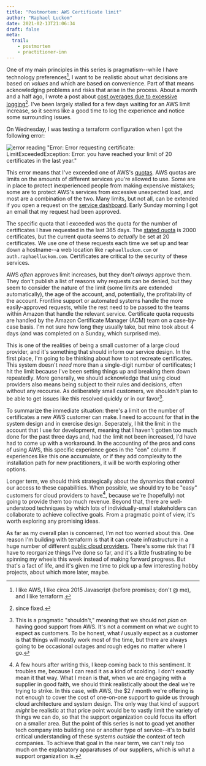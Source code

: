```yaml
---
title: "Postmortem: AWS Certificate limit"
author: "Raphael Luckom"
date: 2021-02-13T21:06:34
draft: false
meta:
  trail:
    - postmortem
    - practitioner-inn
---
```

One of my main principles in this series is pragmatism--while I have technology preferences[^1], I want to
be realistic about what decisions are based on _values_ and which are based on convenience. Part of that means
acknowledging problems and risks that arise in the process. About a month and a half ago, I wrote a post about
[cost overages due to excessive logging](https://raphaelluckom.com/posts/postmortem_000.html)[^2]. I've been 
largely stalled for a few days waiting for an AWS limit increase, so it seems like a good time to log the
experience and notice some surrounding issues.

On Wednesday, I was testing a terraform configuration when I got the following error:

![error reading "Error: Error requesting certificate: LimitExceededException: Error: you have reached your limit of 20 certificates in the last year."](/img/postmortem/002/limit_error.png)

This error means that I've exceeded one of AWS's [quotas](https://docs.aws.amazon.com/general/latest/gr/aws_service_limits.html).
AWS quotas are limits on the amounts of different services you're allowed to use. Some are in place to protect inexperienced people
from making expensive mistakes; some are to protect AWS's services from excessive unexpected load, and most are a combination of the
two. Many limits, but not all, can be extended if you open a request on the [service dashboard](https://console.aws.amazon.com/support/home#/).
Early Sunday morning I got an email that my request had been approved.

The specific quota that I exceeded was the quota for the number of certificates I have requested in the last 365 days. The [stated quota](https://docs.aws.amazon.com/acm/latest/userguide/acm-limits.html)
is 2000 certificates, but the current quota seems to _actually_ be set at 20 certificates. We use one of these requests each time we set up and
tear down a hostname--a web location like `raphaelluckom.com` or `auth.raphaelluckom.com`. Certificates are critical to the security
of these services.

AWS _often_ approves limit increases, but they don't _always_ approve them. They don't publish a list of reasons why requests
can be denied, but they seem to consider the nature of the limit (some limits are extended automatically), the age of the account,
and, potentially, the profitability of the account. Frontline support or automated systems handle the more easily-approved requests,
while the rest need to be passed to the teams within Amazon that handle the relevant service. Certificate quota requests are
handled by the Amazon Certificate Manager (ACM) team on a case-by-case basis. I'm not sure how long they usually take, but mine
took about 4 days (and was completed on a Sunday, which surprised me).

This is one of the realities of being a small customer of a large cloud provider, and it's something that should inform
our service design. In the first place, I'm going to be thinking about how to not recreate certificates. This system doesn't
_need_ more than a single-digit number of certificates; I hit the limit because I've been setting things up and breaking them down
repeatedly. More generally, we should acknowledge that using cloud providers also means being subject to their rules
and decisions, often without any recourse. As deliberately small customers, we shouldn't plan to be able to get issues
like this resolved quickly or in our favor[^3].

To summarize the immediate situation: there's a limit on the number of certificates a new AWS customer can make. I need to
account for that in the system design and in exercise design. Seperately, I hit the limit in the account that I use
for development, meaning that I haven't gotten too much done for the past three days and, had the limit not been increased, I'd
have had to come up with a workaround. In the accounting of the pros and cons of using AWS, this specific experience goes
in the "con" column. If experiences like this one accumulate, or if they add complexity to the installation path for new
practitioners, it will be worth exploring other options.

Longer term, we should think strategically about the dynamics that control our access to these capabilities. When possible,
we should try to be "easy" customers for cloud providers to have[^4], because we're (hopefully) not going to provide them
too much revenue. Beyond that, there are well-understood techniques by which lots of individually-small stakeholders
can collaborate to achieve collective goals. From a pragmatic point of view, it's worth exploring any promising ideas.

As far as my overall plan is concerned, I'm not too worried about this. One reason I'm building with terraform is that it
can create infrastructure in a huge number of different [public cloud providers](https://registry.terraform.io/browse/providers).
There's some risk that I'll have to reorganize things I've done so far, and it's a little frustrating to be spinning my wheels
this week instead of making forward progress. But that's a fact of life, and it's given me time to pick up a few interesting
hobby projects, about which more later, maybe.

[^1]: I like AWS, I like circa 2015 Javascript (before promises; don't @ me), and I like terraform.

[^2]: since fixed.

[^3]: This is a pragmatic "shouldn't," meaning that we should not _plan_ on having good support from AWS. It's not a
      comment on what we ought to expect as customers. To be honest, what _I_ usually expect as a customer is that things
      will mostly work most of the time, but there are always going to be occasional outages and rough edges no matter where I go.

[^4]: A few hours after writing this, I keep coming back to this sentiment. It troubles me, because I can read it as a kind
      of scolding. I don't exactly mean it that way. What I mean is that, when we are engaging with a supplier in good faith,
      we should think realistically about the deal we're trying to strike. In this case, with AWS, the $2 / month we're offering 
      is not enough to cover the cost of one-on-one support to guide us through cloud architecture and system design. The only way
      that kind of support _might_ be realistic at that price point would be to vastly limit the variety of things we can do,
      so that the support organization could focus its effort on a smaller area. But the point of this series is not to
      goad yet another tech company into building one or another type of service--it's to build critical understanding of these
      systems _outside_ the context of tech companies. To achieve that goal in the near term, we can't rely too much on the explanatory
      apparatuses of our suppliers, which is what a support organization is.
